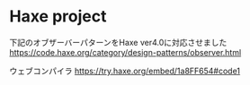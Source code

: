 # Haxe project
下記のオブザーバーパターンをHaxe ver4.0に対応させました
https://code.haxe.org/category/design-patterns/observer.html

ウェブコンパイラ
https://try.haxe.org/embed/1a8FF654#code1
